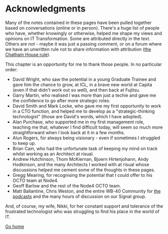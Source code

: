 # Acknowledgments
Many of the notes contained in these pages have been pulled together based on conversations (online or in person). There's a huge list of people who have, whether knowingly or otherwise, helped me shape my views and opinions on IT Transformation. Some are attributed directly in the text. Others are not - maybe it was just a passing comment, or on a forum where we have an unwritten rule not to share information with attribution ([the Chatham House rule][1]).

This chapter is an opportunity for me to thank those people. In no particular order:

- David Wright, who saw the potential in a young Graduate Trainee and gave him the chance to grow, at ICL, in a brave new world at Capita (even if that didn't work out so well), and then back at Fujitsu. 
- Garry Martin, who realised I was more than just a techie and gave me the confidence to go after more strategic roles.
- David Smith and Mark Locke, who gave me my first opportunity to work in a CTO function, and helped me to develop as a "strategic-thinking technologist" (those are David's words, which I have adopted).
- Alan Purchase, who supported me in my first management role, teaching me that, whatever I find difficult today, will seem so much more straightforward when I look back at it in a few months.
- Alun Rogers, for always being visionary - even if sometimes I struggled to keep up.
- Brian Cain, who had the unfortunate task of keeping my mind on track whilst working as an Architect at risual.
- Andrew Hutchinson, Thom McKiernan, Bjoern Hirtenjohann, Andy Hodkinson, and the many Architects I worked with at risual whose discussions helped me cement some of the thoughts in these pages.
- Gregg Mearing, for recognising the potential that I could offer to his OCTO team at Node4.
- Geoff Barlow and the rest of the Node4 OCTO team.
- Matt Ballantine, Chris Weston, and the entire WB-40 Community for [the podcasts][2] and the many hours of discussion on our Signal group.

And, of course, my wife, Nikki, for her constant support and tolerance of the frustrated technologist who was struggling to find his place in the world of IT. 

[Go home](README.md)

[1]: <https://www.chathamhouse.org/about-us/chatham-house-rule>
[2]: <https://wb40podcast.com/>
